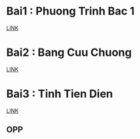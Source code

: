 <h1> Bai1 : Phuong Trinh Bac 1 </h1>
<a href="https://github.com/FASTTRACKSE/FTJD1803/blob/master/Quang%20Hieu/HelloJava/src/Phuongtrinhbac1.java"> LINK </a>
<h1> Bai2 : Bang Cuu Chuong </h1>
<a href="ttps://github.com/FASTTRACKSE/FTJD1803/blob/master/Quang%20Hieu/HelloJava/src/Bangcuuchuong.java"> LINK </a>
<h1> Bai3 : Tinh Tien Dien </h1>
<a href="https://github.com/FASTTRACKSE/FTJD1803/blob/master/Quang%20Hieu/HelloJava/src/TinhTienDien.java"> LINK </a>
<h2> OPP </h2>           
